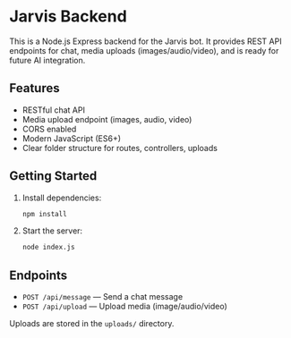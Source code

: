 # Jarvis Backend

This is a Node.js Express backend for the Jarvis bot. It provides REST API endpoints for chat, media uploads (images/audio/video), and is ready for future AI integration.

## Features
- RESTful chat API
- Media upload endpoint (images, audio, video)
- CORS enabled
- Modern JavaScript (ES6+)
- Clear folder structure for routes, controllers, uploads

## Getting Started

1. Install dependencies:
   ```sh
   npm install
   ```
2. Start the server:
   ```sh
   node index.js
   ```

## Endpoints
- `POST /api/message` — Send a chat message
- `POST /api/upload` — Upload media (image/audio/video)

Uploads are stored in the `uploads/` directory.
